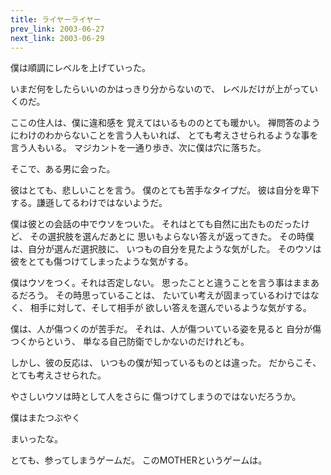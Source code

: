 ```yaml
---
title: ライヤーライヤー
prev_link: 2003-06-27
next_link: 2003-06-29
---
```

僕は順調にレベルを上げていった。

いまだ何をしたらいいのかはっきり分からないので、
レベルだけが上がっていくのだ。

ここの住人は、僕に違和感を
覚えてはいるもののとても暖かい。
禅問答のようにわけのわからないことを言う人もいれば、
とても考えさせられるような事を言う人もいる。
マジカントを一通り歩き、次に僕は穴に落ちた。

そこで、ある男に会った。

彼はとても、悲しいことを言う。
僕のとても苦手なタイプだ。
彼は自分を卑下する。謙遜してるわけではないようだ。

僕は彼との会話の中でウソをついた。
それはとても自然に出たものだったけど、
その選択肢を選んだあとに
思いもよらない答えが返ってきた。
その時僕は、自分が選んだ選択肢に、
いつもの自分を見たような気がした。
そのウソは彼をとても傷つけてしまったような気がする。

僕はウソをつく。それは否定しない。
思ったことと違うことを言う事はままあるだろう。
その時思っていることは、
たいてい考えが固まっているわけではなく、
相手に対して、そして相手が
欲しい答えを選んでいるような気がする。

僕は、人が傷つくのが苦手だ。
それは、人が傷ついている姿を見ると
自分が傷つくからという、
単なる自己防衛でしかないのだけれども。

しかし、彼の反応は、
いつもの僕が知っているものとは違った。
だからこそ、とても考えさせられた。

やさしいウソは時として人をさらに
傷つけてしまうのではないだろうか。

僕はまたつぶやく

まいったな。


とても、参ってしまうゲームだ。
このMOTHERというゲームは。
